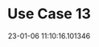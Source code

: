 ---
date: 23-01-06 11:10:16.101346
excerpt: Extended XR Museums Experience
header:
  teaser: https://via.placeholder.com/200x200.png
order: 12
sidebar:
- image: https://via.placeholder.com/350x250.png
  image_alt: logo
  text: Here we discuss the Objective of the UC
  title: Objective
title: Use Case 13
---